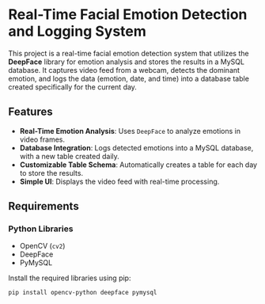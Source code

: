 # Real-Time Facial Emotion Detection and Logging System

This project is a real-time facial emotion detection system that utilizes the **DeepFace** library for emotion analysis and stores the results in a MySQL database. It captures video feed from a webcam, detects the dominant emotion, and logs the data (emotion, date, and time) into a database table created specifically for the current day.

## Features

- **Real-Time Emotion Analysis**: Uses `DeepFace` to analyze emotions in video frames.
- **Database Integration**: Logs detected emotions into a MySQL database, with a new table created daily.
- **Customizable Table Schema**: Automatically creates a table for each day to store the results.
- **Simple UI**: Displays the video feed with real-time processing.

## Requirements

### Python Libraries

- OpenCV (`cv2`)
- DeepFace
- PyMySQL

Install the required libraries using pip:

```bash
pip install opencv-python deepface pymysql
